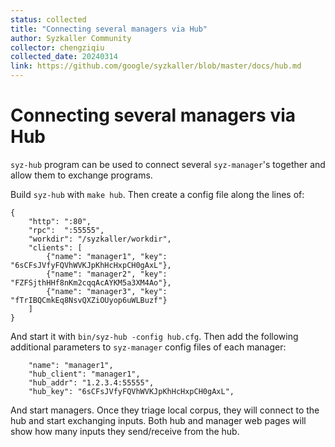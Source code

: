 ```yaml
---
status: collected
title: "Connecting several managers via Hub"
author: Syzkaller Community
collector: chengziqiu
collected_date: 20240314
link: https://github.com/google/syzkaller/blob/master/docs/hub.md
---
```


# Connecting several managers via Hub

`syz-hub` program can be used to connect several `syz-manager`'s together and
allow them to exchange programs.

Build `syz-hub` with `make hub`. Then create a config file along the lines of:

```
{
	"http": ":80",
	"rpc":  ":55555",
	"workdir": "/syzkaller/workdir",
	"clients": [
		{"name": "manager1", "key": "6sCFsJVfyFQVhWVKJpKhHcHxpCH0gAxL"},
		{"name": "manager2", "key": "FZFSjthHHf8nKm2cqqAcAYKM5a3XM4Ao"},
		{"name": "manager3", "key": "fTrIBQCmkEq8NsvQXZiOUyop6uWLBuzf"}
	]
}
```

And start it with `bin/syz-hub -config hub.cfg`. Then add the following
additional parameters to `syz-manager` config files of each manager:

```
	"name": "manager1",
	"hub_client": "manager1",
	"hub_addr": "1.2.3.4:55555",
	"hub_key": "6sCFsJVfyFQVhWVKJpKhHcHxpCH0gAxL",
```

And start managers. Once they triage local corpus, they will connect to the hub
and start exchanging inputs. Both hub and manager web pages will show how many
inputs they send/receive from the hub.
